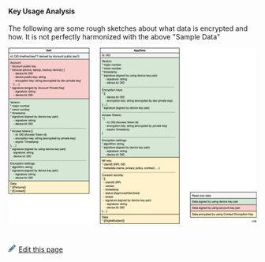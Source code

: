 #### Key Usage Analysis

The following are some rough sketches about what data is encrypted and how. It is not perfectly harmonized with the above "Sample Data"

![framework-classes](./images/framework-classes.png)


#
[<p><img src="images/edit.svg" style="width: 15px;margin-right: 6px;text-color: #4F868E;" alt="Edit Page" />Edit this page</p>](https://github.com/MeeProject/docs/edit/mdBook/src/Encryption.md)